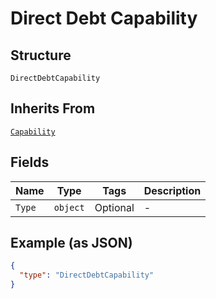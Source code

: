 
# Direct Debt Capability

## Structure

`DirectDebtCapability`

## Inherits From

[`Capability`](../../doc/models/capability.md)

## Fields

| Name | Type | Tags | Description |
|  --- | --- | --- | --- |
| `Type` | `object` | Optional | - |

## Example (as JSON)

```json
{
  "type": "DirectDebtCapability"
}
```

